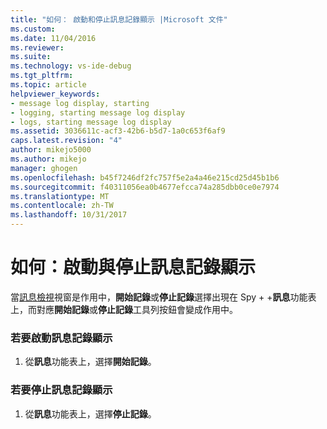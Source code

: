 ```yaml
---
title: "如何： 啟動和停止訊息記錄顯示 |Microsoft 文件"
ms.custom: 
ms.date: 11/04/2016
ms.reviewer: 
ms.suite: 
ms.technology: vs-ide-debug
ms.tgt_pltfrm: 
ms.topic: article
helpviewer_keywords:
- message log display, starting
- logging, starting message log display
- logs, starting message log display
ms.assetid: 3036611c-acf3-42b6-b5d7-1a0c653f6af9
caps.latest.revision: "4"
author: mikejo5000
ms.author: mikejo
manager: ghogen
ms.openlocfilehash: b45f7246df2fc757f5e2a4a46e215cd25d45b1b6
ms.sourcegitcommit: f40311056ea0b4677efcca74a285dbb0ce0e7974
ms.translationtype: MT
ms.contentlocale: zh-TW
ms.lasthandoff: 10/31/2017
---
```

# <a name="how-to-start-and-stop-the-message-log-display"></a>如何：啟動與停止訊息記錄顯示
當[訊息檢視](../debugger/messages-view.md)視窗是作用中，**開始記錄**或**停止記錄**選擇出現在 Spy + +**訊息**功能表上，而對應**開始記錄**或**停止記錄**工具列按鈕會變成作用中。  
  
### <a name="to-start-the-message-log-display"></a>若要啟動訊息記錄顯示  
  
1.  從**訊息**功能表上，選擇**開始記錄**。  
  
### <a name="to-stop-the-message-log-display"></a>若要停止訊息記錄顯示  
  
1.  從**訊息**功能表上，選擇**停止記錄**。